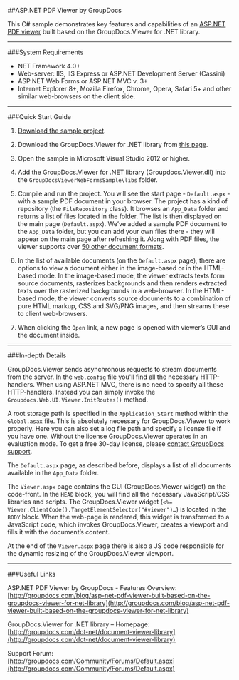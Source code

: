 ##ASP.NET PDF Viewer by GroupDocs

This C# sample demonstrates key features and capabilities of an [ASP.NET PDF viewer](http://groupdocs.com/blog/asp-net-pdf-viewer-built-based-on-the-groupdocs-viewer-for-net-library) built based on the GroupDocs.Viewer for .NET library.
___

###System Requirements

* NET Framework 4.0+
* Web-server: IIS, IIS Express or ASP.NET Development Server (Cassini)
* ASP.NET Web Forms or ASP.NET MVC v. 3+
* Internet Explorer 8+, Mozilla Firefox, Chrome, Opera, Safari 5+ and other similar web-browsers on the client side.

___

###Quick Start Guide

1. [Download the sample project](https://github.com/GroupDocs-Showcase/asp-net-pdf-viewer/blob/master/GroupDocsViewerWebFormsSampleSolution.zip?raw=true).

2. Download the GroupDocs.Viewer for .NET library from [this page]( http://groupdocs.com/Community/files/8/.net-libraries/groupdocs_viewer_for_.net/entry8418.aspx).

3. Open the sample in Microsoft Visual Studio 2012 or higher.

4. Add the GroupDocs.Viewer for .NET library (Groupdocs.Viewer.dll) into the `GroupDocsViewerWebFormsSample\libs` folder.

5. Compile and run the project. You will see the start page - `Default.aspx` - with a sample PDF document in your browser.     The project has a kind of repository (the `FileRepository` class). It browses an `App_Data` folder and returns a list of files located in the folder. The list is then displayed on the main page (`Default.aspx`). We’ve added a sample PDF document to the `App_Data` folder, but you can add your own files there - they will appear on the main page after refreshing it. Along with PDF files, the viewer supports over [50 other document formats](http://groupdocs.com/dot-net/document-viewer-library/features#supportForAllCommonDocumentFormats).

6. In the list of available documents (on the `Default.aspx`  page), there are options to view a document either in the image-based or in the HTML-based mode.     In the image-based mode, the viewer extracts texts form source documents, rasterizes backgrounds and then renders extracted texts over the rasterized backgrounds in a web-browser. In the HTML-based mode, the viewer converts source documents to a combination of pure HTML markup, CSS and SVG/PNG images, and then streams these to client web-browsers.

7. When clicking the `Open` link, a new page is opened with viewer’s GUI and the document inside. 

***

###In-depth Details

GroupDocs.Viewer sends asynchronous requests to stream documents from the server. In the `web.config` file you'll find all the necessary HTTP-handlers. When using ASP.NET MVC, there is no need to specify all these HTTP-handlers. Instead you can simply invoke the `Groupdocs.Web.UI.Viewer.InitRoutes()` method.

A root storage path is specified in the `Application_Start` method within the `Global.asax` file. This is absolutely necessary for GroupDocs.Viewer to work properly. Here you can also set a log file path and specify a license file if you have one. Without the license GroupDocs.Viewer operates in an evaluation mode. To get a free 30-day license, please [contact GroupDocs support](http://groupdocs.com/corporate/contact-us).

The `Default.aspx` page, as described before, displays a list of all documents available in the `App_Data` folder. 

The `Viewer.aspx` page contains the GUI (GroupDocs.Viewer widget) on the code-front. In the `HEAD` block, you will find all the necessary JavaScript/CSS libraries and scripts. The GroupDocs.Viewer widget (`<%= Viewer.ClientCode().TargetElementSelector("#viewer")…`) is located in the `BODY` block. When the web-page is rendered, this widget is transformed to a JavaScript code, which invokes GroupDocs.Viewer, creates a viewport and fills it with the document’s content.

At the end of the `Viewer.aspx` page there is also a JS code responsible for the dynamic resizing of the GroupDocs.Viewer viewport.

***

###Useful Links

ASP.NET PDF Viewer by GroupDocs - Features Overview:      
[http://groupdocs.com/blog/asp-net-pdf-viewer-built-based-on-the-groupdocs-viewer-for-net-library](http://groupdocs.com/blog/asp-net-pdf-viewer-built-based-on-the-groupdocs-viewer-for-net-library)

GroupDocs.Viewer for .NET library – Homepage:      
[http://groupdocs.com/dot-net/document-viewer-library](http://groupdocs.com/dot-net/document-viewer-library)

Support Forum:      
[http://groupdocs.com/Community/Forums/Default.aspx](http://groupdocs.com/Community/Forums/Default.aspx)
